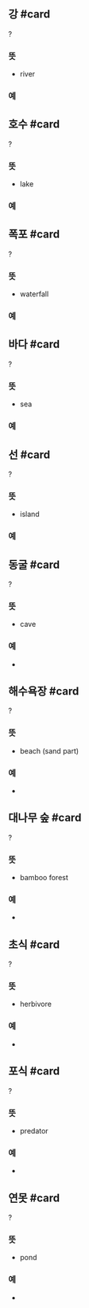 ## 강 #card
?
### 뜻
- river
### 예
<!--SR:!2025-06-03,236,332-->

## 호수 #card
?
### 뜻
- lake
### 예
<!--SR:!2025-05-19,188,312-->

## 폭포 #card
?
### 뜻
- waterfall
### 예
<!--SR:!2025-04-14,54,244-->

## 바다 #card
?
### 뜻
- sea
### 예
<!--SR:!2025-06-07,219,324-->

## 선 #card
?
### 뜻
- island
### 예
<!--SR:!2025-03-03,130,298-->

## 동굴 #card
?
### 뜻
- cave
### 예
-
<!--SR:!2025-04-16,87,252-->

## 해수욕장 #card
?
### 뜻
- beach (sand part)
### 예
-
<!--SR:!2025-03-15,41,268-->

## 대나무 숲 #card
?
### 뜻
- bamboo forest
### 예
-
<!--SR:!2025-03-30,103,292-->

## 초식 #card
?
### 뜻
- herbivore
### 예
-
<!--SR:!2025-03-21,20,170-->

## 포식 #card
?
### 뜻
- predator
### 예
-
<!--SR:!2025-03-03,2,238-->

## 연못 #card
?
### 뜻
- pond
### 예
-
<!--SR:!2025-03-13,19,152-->
